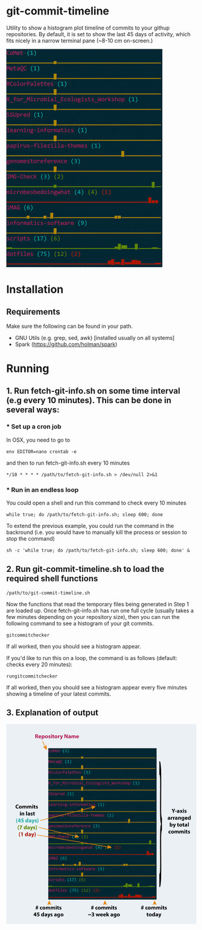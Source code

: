 # git-commit-timeline
Utility to show a histogram plot timeline of commits to your githup repositories. By default, it is set to show the last 45 days of activity, which fits nicely in a narrow terminal pane (~8-10 cm on-screen.)

![alt text](https://github.com/js040/git-commit-timeline/blob/master/doc/image1.png)

# Installation

## Requirements
Make sure the following can be found in your path.
* GNU Utils (e.g. grep, sed, awk) [installed usually on all systems]
* Spark (https://github.com/holman/spark)

# Running

## 1. Run fetch-git-info.sh on some time interval (e.g every 10 minutes). This can be done in several ways:

###  * Set up a cron job

In OSX, you need to go to 
```
env EDITOR=nano crontab -e
```

and then to run fetch-git-info.sh every 10 minutes

```
*/10 * * * * /path/to/fetch-git-info.sh > /dev/null 2>&1
```

###  * Run in an endless loop

You could open a shell and run this command to check every 10 minutes
```
while true; do /path/to/fetch-git-info.sh; sleep 600; done
```

To extend the previous example, you could run the command in the backround (i.e. you would have to manually kill the process or session to stop the command)
```
sh -c 'while true; do /path/to/fetch-git-info.sh; sleep 600; done' &
```

## 2. Run git-commit-timeline.sh to load the required shell functions

```
/path/to/git-commit-timeline.sh
```

Now the functions that read the temporary files being generated in Step 1 are loaded up. Once fetch-git-info.sh has run one full cycle (usually takes a few minutes depending on your repository size), then you can run the following command to see a histogram of your git commits.

```
gitcommitchecker
```

If all worked, then you should see a histogram appear.

If you'd like to run this on a loop, the command is as follows (default: checks every 20 minutes):

```
rungitcommitchecker
```

If all worked, then you should see a histogram appear every five minutes showing a timeline of your latest commits.

## 3. Explanation of output

![alt text](https://github.com/js040/git-commit-timeline/blob/master/doc/image2.png)
